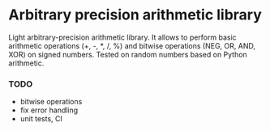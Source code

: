 # Arbitrary precision arithmetic library

Light arbitrary-precision arithmetic library. It allows to perform basic arithmetic operations (+, -, *, /, %) and bitwise operations (NEG, OR, AND, XOR) on signed numbers. Tested on random numbers based on Python arithmetic.

### TODO
- bitwise operations
- fix error handling
- unit tests, CI
